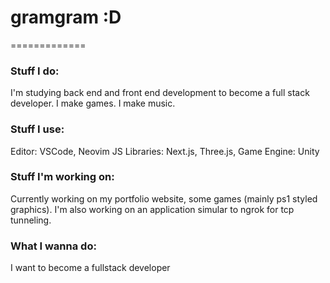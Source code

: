 # gramgram :D
=============

### Stuff I do:
I'm studying back end and front end development to become a full stack developer.
I make games.
I make music.

### Stuff I use:
Editor: VSCode, Neovim
JS Libraries: Next.js, Three.js,
Game Engine: Unity

### Stuff I'm working on:
Currently working on my portfolio website, some games (mainly ps1 styled graphics).
I'm also working on an application simular to ngrok for tcp tunneling.

### What I wanna do:
I want to become a fullstack developer

<!---
GrandmaaCool/GrandmaaCool is a ✨ special ✨ repository because its `README.md` (this file) appears on your GitHub profile.
You can click the Preview link to take a look at your changes.
--->
